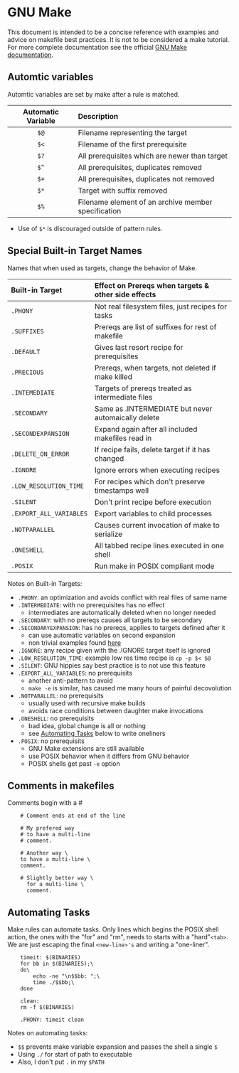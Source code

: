 # GNU Make

This document is intended to be a concise reference with examples
and advice on makefile best practices.  It is not to be considered
a make tutorial.  For more complete documentation see the official
[GNU Make documentation](https://www.gnu.org/software/make/).

## Automtic variables

Automtic variables are set by make after a rule is matched.

| Automatic Variable | Description                                         |
|:------------------:|:--------------------------------------------------- |
|        `$@`        | Filename representing the target                    |
|        `$<`        | Filename of the first prerequisite                  |
|        `$?`        | All prerequisites which are newer than target       |
|        `$^`        | All prerequisites, duplicates removed               |
|        `$+`        | All prerequisites, duplicates not removed           |
|        `$*`        | Target with suffix removed                          |
|        `$%`        | Filename element of an archive member specification |

* Use of `$*` is discouraged outside of pattern rules.

## Special Built-in Target Names

Names that when used as targets, change the behavior of Make.

| Built-in Target        | Effect on Prereqs when targets & other side effects |
|:---------------------- |:--------------------------------------------------- |
|`.PHONY`                | Not real filesystem files, just recipes for tasks   |
|`.SUFFIXES`             | Prereqs are list of suffixes for rest of makefile   |
|`.DEFAULT`              | Gives last resort recipe for prerequisites          |
|`.PRECIOUS`             | Prereqs, when targets, not deleted if make killed   |
|`.INTEMEDIATE`          | Targets of prereqs treated as intermediate files    |
|`.SECONDARY`            | Same as .INTERMEDIATE but never automaically delete |
|`.SECONDEXPANSION`      | Expand again after all included makefiles read in   |
|`.DELETE_ON_ERROR`      | If recipe fails, delete target if it has changed    |
|`.IGNORE`               | Ignore errors when executing recipes                |
|`.LOW_RESOLUTION_TIME`  | For recipes which don't preserve timestamps well    |
|`.SILENT`               | Don't print recipe before execution                 |
|`.EXPORT_ALL_VARIABLES` | Export variables to child processes                 |
|`.NOTPARALLEL`          | Causes current invocation of make to serialize      |
|`.ONESHELL`             | All tabbed recipe lines executed in one shell       |
|`.POSIX`                | Run make in POSIX compliant mode                    |

Notes on Built-in Targets:

* `.PHONY`: an optimization and avoids conflict with real files of same name
* `.INTERMEDIATE`: with no prerequisites has no effect
  * intermediates are automatically deleted when no longer needed
* `.SECONDARY`: with no prereqs causes all targets to be secondary
* `.SECONDARYEXPANSION`: has no prereqs, applies to targets defined after it
  * can use automatic variables on second expansion
  * non trivial examples found [here][1]
* `.IGNORE`: any recipe given with the .IGNORE target itself is ignored
* `.LOW_RESOLUTION_TIME`: example low res time recipe is `cp -p $< $@`
* `.SILENT`: GNU hippies say best practice is to not use this feature
* `.EXPORT_ALL_VARIABLES`: no prerequisits
  * another anti-pattern to avoid
  * `make -e` is similar, has caused me many hours of painful decovolution
* `.NOTPARALLEL`: no prerequisits
  * usually used with recursive make builds
  * avoids race conditions between daughter make invocations
* `.ONESHELL`: no prerequisits
  * bad idea, global change is all or nothing
  * see [Automating Tasks](#automating-tasks) below to write oneliners
* `.POSIX`: no prerequisits
  * GNU Make extensions are still available
  * use POSIX behavior when it differs from GNU behavior
  * POSIX shells get past `-e` option

[1]: https://www.gnu.org/software/make/manual/html_node/Secondary-Expansion.html

## Comments in makefiles

Comments begin with a #

```make
    # Comment ends at end of the line

    # My prefered way
    # to have a multi-line
    # comment.

    # Another way \
    to have a multi-line \
    comment.

    # Slightly better way \
      for a multi-line \
      comment.
```

## Automating Tasks

Make rules can automate tasks.  Only lines which begins the
POSIX shell action, the ones with the "for" and "rm", needs to starts with
a "hard"`<tab>`.  We are just escaping the final `<new-line>'s` and
writing a "one-liner".

```make
    timeit: $(BINARIES)
    for bb in $(BINARIES);\
    do\
        echo -ne "\n$$bb: ";\
        time ./$$bb;\
    done

    clean:
    rm -f $(BINARIES)

    .PHONY: timeit clean
```

Notes on automating tasks:

* `$$` prevents make variable expansion and passes the shell a single `$`
* Using `./` for start of path to executable
* Also, I don't put `.` in my `$PATH`
